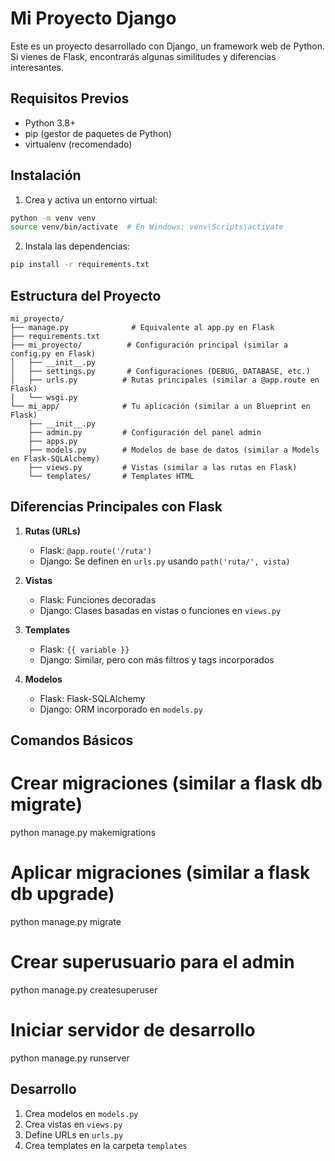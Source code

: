 # Mi Proyecto Django

Este es un proyecto desarrollado con Django, un framework web de Python. Si vienes de Flask, encontrarás algunas similitudes y diferencias interesantes.

## Requisitos Previos

- Python 3.8+
- pip (gestor de paquetes de Python)
- virtualenv (recomendado)

## Instalación

1. Crea y activa un entorno virtual:
```bash
python -m venv venv
source venv/bin/activate  # En Windows: venv\Scripts\activate
```

2. Instala las dependencias:
```bash
pip install -r requirements.txt
```

## Estructura del Proyecto

```
mi_proyecto/
├── manage.py              # Equivalente al app.py en Flask
├── requirements.txt
├── mi_proyecto/          # Configuración principal (similar a config.py en Flask)
│   ├── __init__.py
│   ├── settings.py       # Configuraciones (DEBUG, DATABASE, etc.)
│   ├── urls.py          # Rutas principales (similar a @app.route en Flask)
│   └── wsgi.py
└── mi_app/              # Tu aplicación (similar a un Blueprint en Flask)
    ├── __init__.py
    ├── admin.py         # Configuración del panel admin
    ├── apps.py
    ├── models.py        # Modelos de base de datos (similar a Models en Flask-SQLAlchemy)
    ├── views.py         # Vistas (similar a las rutas en Flask)
    └── templates/       # Templates HTML
```

## Diferencias Principales con Flask

1. **Rutas (URLs)**
   - Flask: `@app.route('/ruta')`
   - Django: Se definen en `urls.py` usando `path('ruta/', vista)`

2. **Vistas**
   - Flask: Funciones decoradas
   - Django: Clases basadas en vistas o funciones en `views.py`

3. **Templates**
   - Flask: `{{ variable }}`
   - Django: Similar, pero con más filtros y tags incorporados

4. **Modelos**
   - Flask: Flask-SQLAlchemy
   - Django: ORM incorporado en `models.py`

## Comandos Básicos

# Crear migraciones (similar a flask db migrate)
python manage.py makemigrations

# Aplicar migraciones (similar a flask db upgrade)
python manage.py migrate

# Crear superusuario para el admin
python manage.py createsuperuser

# Iniciar servidor de desarrollo
python manage.py runserver

## Desarrollo

1. Crea modelos en `models.py`
2. Crea vistas en `views.py`
3. Define URLs en `urls.py`
4. Crea templates en la carpeta `templates`

